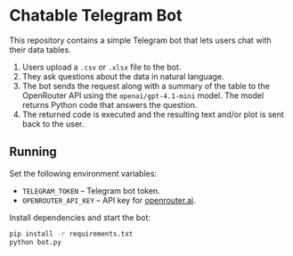 # Chatable Telegram Bot

This repository contains a simple Telegram bot that lets users chat with their data tables.

1. Users upload a `.csv` or `.xlsx` file to the bot.
2. They ask questions about the data in natural language.
3. The bot sends the request along with a summary of the table to the OpenRouter API using the `openai/gpt-4.1-mini` model. The model returns Python code that answers the question.
4. The returned code is executed and the resulting text and/or plot is sent back to the user.

## Running

Set the following environment variables:

- `TELEGRAM_TOKEN` – Telegram bot token.
- `OPENROUTER_API_KEY` – API key for [openrouter.ai](https://openrouter.ai/).

Install dependencies and start the bot:

```bash
pip install -r requirements.txt
python bot.py
```

